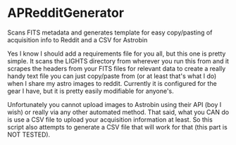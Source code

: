 # APRedditGenerator
Scans FITS metadata and generates template for easy copy/pasting of acquisition info to Reddit and a CSV for Astrobin

Yes I know I should add a requirements file for you all, but this one is pretty simple.  It scans the LIGHTS directory from wherever you run this from and it scrapes the headers from your FITS files for relevant data to create a really handy text file you can just copy/paste from (or at least that's what I do) when I share my astro images to reddit.  Currently it is configured for the gear I have, but it is pretty easily modifiable for anyone's.

Unfortunately you cannot upload images to Astrobin using their API (boy I wish) or really via any other automated method.  That said, what you CAN do is use a CSV file to upload your acquisition information at least.  So this script also attempts to generate a CSV file that will work for that (this part is NOT TESTED).
